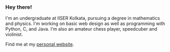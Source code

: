 ### Hey there!

I'm an undergraduate at IISER Kolkata, pursuing a degree in mathematics and physics.
I'm working on basic web design as well as programming with Python, C, and Java.
I'm also an amateur chess player, speedcuber and violinist.

Find me at my [personal website](https://sahasatvik.github.io).
